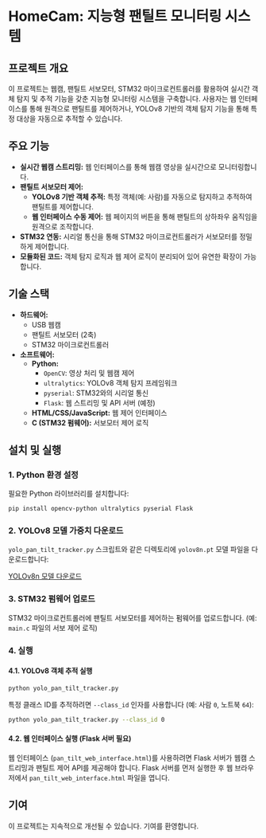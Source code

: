 # HomeCam: 지능형 팬틸트 모니터링 시스템

## 프로젝트 개요

이 프로젝트는 웹캠, 팬틸트 서보모터, STM32 마이크로컨트롤러를 활용하여 실시간 객체 탐지 및 추적 기능을 갖춘 지능형 모니터링 시스템을 구축합니다. 사용자는 웹 인터페이스를 통해 원격으로 팬틸트를 제어하거나, YOLOv8 기반의 객체 탐지 기능을 통해 특정 대상을 자동으로 추적할 수 있습니다.

## 주요 기능

-   **실시간 웹캠 스트리밍:** 웹 인터페이스를 통해 웹캠 영상을 실시간으로 모니터링합니다.
-   **팬틸트 서보모터 제어:**
    -   **YOLOv8 기반 객체 추적:** 특정 객체(예: 사람)를 자동으로 탐지하고 추적하여 팬틸트를 제어합니다.
    -   **웹 인터페이스 수동 제어:** 웹 페이지의 버튼을 통해 팬틸트의 상하좌우 움직임을 원격으로 조작합니다.
-   **STM32 연동:** 시리얼 통신을 통해 STM32 마이크로컨트롤러가 서보모터를 정밀하게 제어합니다.
-   **모듈화된 코드:** 객체 탐지 로직과 웹 제어 로직이 분리되어 있어 유연한 확장이 가능합니다.

## 기술 스택

-   **하드웨어:**
    -   USB 웹캠
    -   팬틸트 서보모터 (2축)
    -   STM32 마이크로컨트롤러
-   **소프트웨어:**
    -   **Python:**
        -   `OpenCV`: 영상 처리 및 웹캠 제어
        -   `ultralytics`: YOLOv8 객체 탐지 프레임워크
        -   `pyserial`: STM32와의 시리얼 통신
        -   `Flask`: 웹 스트리밍 및 API 서버 (예정)
    -   **HTML/CSS/JavaScript:** 웹 제어 인터페이스
    -   **C (STM32 펌웨어):** 서보모터 제어 로직

## 설치 및 실행

### 1. Python 환경 설정

필요한 Python 라이브러리를 설치합니다:

```bash
pip install opencv-python ultralytics pyserial Flask
```

### 2. YOLOv8 모델 가중치 다운로드

`yolo_pan_tilt_tracker.py` 스크립트와 같은 디렉토리에 `yolov8n.pt` 모델 파일을 다운로드합니다:

[YOLOv8n 모델 다운로드](https://github.com/ultralytics/ultralytics/releases/download/v8.0.0/yolov8n.pt)

### 3. STM32 펌웨어 업로드

STM32 마이크로컨트롤러에 팬틸트 서보모터를 제어하는 펌웨어를 업로드합니다. (예: `main.c` 파일의 서보 제어 로직)

### 4. 실행

#### 4.1. YOLOv8 객체 추적 실행

```bash
python yolo_pan_tilt_tracker.py
```

특정 클래스 ID를 추적하려면 `--class_id` 인자를 사용합니다 (예: 사람 `0`, 노트북 `64`):

```bash
python yolo_pan_tilt_tracker.py --class_id 0
```

#### 4.2. 웹 인터페이스 실행 (Flask 서버 필요)

웹 인터페이스 (`pan_tilt_web_interface.html`)를 사용하려면 Flask 서버가 웹캠 스트리밍과 팬틸트 제어 API를 제공해야 합니다. Flask 서버를 먼저 실행한 후 웹 브라우저에서 `pan_tilt_web_interface.html` 파일을 엽니다.

## 기여

이 프로젝트는 지속적으로 개선될 수 있습니다. 기여를 환영합니다.

